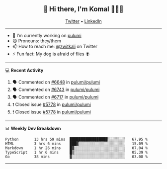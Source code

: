 <h2 align="center"> 👋 Hi there, I'm Komal 🧑🏾‍💻 </h2>
<p align="center">
    <a href="https://twitter.com/zwitkali">Twitter</a> •
    <a href="https://www.linkedin.com/in/komal-ali/">LinkedIn</a>
</p>

--------

- 🔭 I’m currently working on [pulumi](https://github.com/pulumi/pulumi)
- 😄 Pronouns: they/them
- 📫 How to reach me: [@zwitkali](https://twitter.com/zwitkali) on Twitter
- ⚡ Fun fact: My dog is afraid of flies 🪰

--------
💻 **Recent Activity**

<!--START_SECTION:activity-->
1. 🗣 Commented on [#6648](https://github.com/pulumi/pulumi/issues/6648) in [pulumi/pulumi](https://github.com/pulumi/pulumi)
2. 🗣 Commented on [#6743](https://github.com/pulumi/pulumi/issues/6743) in [pulumi/pulumi](https://github.com/pulumi/pulumi)
3. 🗣 Commented on [#6717](https://github.com/pulumi/pulumi/issues/6717) in [pulumi/pulumi](https://github.com/pulumi/pulumi)
4. ❗️ Closed issue [#5778](https://github.com/pulumi/pulumi/issues/5778) in [pulumi/pulumi](https://github.com/pulumi/pulumi)
5. ❗️ Closed issue [#5778](https://github.com/pulumi/pulumi/issues/5778) in [pulumi/pulumi](https://github.com/pulumi/pulumi)
<!--END_SECTION:activity-->

--------

📊 **Weekly Dev Breakdown**
<!--START_SECTION:waka-->
```text
Python       13 hrs 59 mins  █████████████████░░░░░░░░   67.95 % 
HTML         3 hrs 6 mins    ███▓░░░░░░░░░░░░░░░░░░░░░   15.09 % 
Markdown     1 hr 26 mins    █▓░░░░░░░░░░░░░░░░░░░░░░░   07.04 % 
TypeScript   1 hr 6 mins     █▒░░░░░░░░░░░░░░░░░░░░░░░   05.39 % 
Go           38 mins         ▓░░░░░░░░░░░░░░░░░░░░░░░░   03.08 % 
```
<!--END_SECTION:waka-->

--------